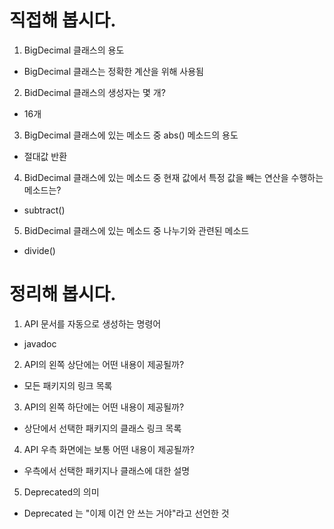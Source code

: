 # 직접해 봅시다.
1. BigDecimal 클래스의 용도
- BigDecimal 클래스는 정확한 계산을 위해 사용됨
2. BidDecimal 클래스의 생성자는 몇 개?
- 16개
3. BigDecimal 클래스에 있는 메소드 중 abs() 메소드의 용도
- 절대값 반환
4. BidDecimal 클래스에 있는 메소드 중 현재 값에서 특정 값을 빼는 연산을 수행하는 메소드는?
- subtract()
5. BidDecimal 클래스에 있는 메소드 중 나누기와 관련된 메소드
- divide()

# 정리해 봅시다.
1. API 문서를 자동으로 생성하는 명령어
- javadoc
2. API의 왼쪽 상단에는 어떤 내용이 제공될까?
- 모든 패키지의 링크 목록
3. API의 왼쪽 하단에는 어떤 내용이 제공될까?
- 상단에서 선택한 패키지의 클래스 링크 목록
4. API 우측 화면에는 보통 어떤 내용이 제공될까?
- 우측에서 선택한 패키지나 클래스에 대한 설명
5. Deprecated의 의미
- Deprecated 는 "이제 이건 안 쓰는 거야"라고 선언한 것
    